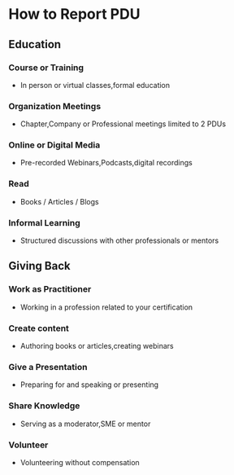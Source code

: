
# How to Report PDU

## Education

### Course or Training

- In person or virtual classes,formal education

### Organization Meetings

- Chapter,Company or Professional meetings limited to 2 PDUs

### Online or Digital Media

- Pre-recorded Webinars,Podcasts,digital recordings

### Read

- Books / Articles / Blogs
 
### Informal Learning

- Structured discussions with other professionals or mentors 

## Giving Back

### Work as Practitioner

- Working in a profession related to your certification

### Create content

- Authoring books or articles,creating webinars

### Give a Presentation

- Preparing for and speaking or presenting

### Share Knowledge

- Serving as a moderator,SME or mentor

### Volunteer

- Volunteering without compensation

